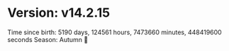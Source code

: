 # Version: v14.2.15
Time since birth: 5190 days, 124561 hours, 7473660 minutes, 448419600 seconds
Season: Autumn 🍁
